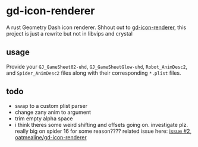 # gd-icon-renderer

A rust Geometry Dash icon renderer. Shhout out to [gd-icon-renderer](https://github.com/oatmealine/gd-icon-renderer), this project is just a rewrite but not in libvips and crystal

## usage

Provide your `GJ_GameSheet02-uhd`, `GJ_GameSheetGlow-uhd`, `Robot_AnimDesc2`, and `Spider_AnimDesc2` files along with their corresponding `*.plist` files.

## todo

- swap to a custom plist parser
- change zany anim to argument
- trim empty alpha space
- i think theres some weird shifting and offsets going on. investigate plz. really big on spider 16 for some reason???? related issue here: [issue #2, oatmealine/gd-icon-renderer](https://github.com/oatmealine/gd-icon-renderer/issues/2)